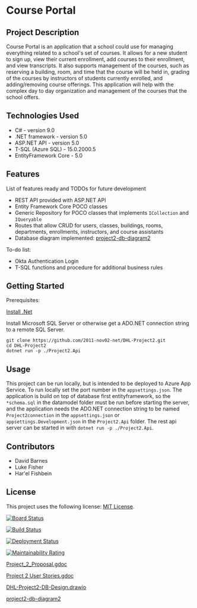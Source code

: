 # Course Portal

## Project Description

Course Portal is an application that a school could use for managing everything related to a school's set of courses.  It allows for a new student to sign up, view their current enrollment, add courses to their enrollment, and view transcripts.  It also supports management of the courses, such as reserving a building, room, and time that the course will be held in,  grading of the courses by instructors of students currently enrolled, and adding/removing course offerings. This application will help with the complex day to day organization and management of the courses that the school offers.

## Technologies Used

* C# - version 9.0
* .NET framework - version 5.0
* ASP.NET API - version 5.0
* T-SQL (Azure SQL) - 15.0.2000.5
* EntityFramework Core - 5.0

## Features

List of features ready and TODOs for future development
* REST API provided with ASP.NET API
* Entity Framework Core POCO classes
* Generic Repository for POCO classes that implements `ICollection` and `IQueryable`
* Routes that allow CRUD for users, classes, buildings, rooms, departments, enrollments, instructors, and course assistants
* Database diagram implemented: [project2-db-diagram2](https://dbdiagram.io/d/5fd67b429a6c525a03bae5d2)

To-do list:
* Okta Authentication Login
* T-SQL functions and procedure for additional business rules

## Getting Started

Prerequisites:

[Install .Net](https://docs.microsoft.com/en-us/dotnet/core/install/)

Install Microsoft SQL Server or otherwise get a ADO.NET connection string to a remote SQL Server.

```
git clone https://github.com/2011-nov02-net/DHL-Project2.git
cd DHL-Project2
dotnet run -p ./Project2.Api
```

## Usage

This project can be run locally, but is intended to be deployed to Azure App Service. To run locally set the port number in the `appsettings.json`. The application is build on top of database first entityframework, so the `*schema.sql` in the datamodel folder must be run before starting the server, and the application needs the ADO.NET connection string to be named `Project2connection` in the `appsettings.json` or `appsettings.Development.json` in the `Project2.Api` folder. The rest api server can be started in with `dotnet run -p ./Project2.Api`.

## Contributors

* David Barnes
* Luke Fisher
* Har'el Fishbein

## License

This project uses the following license: [MIT License](https://opensource.org/licenses/MIT).

[![Board Status](https://dev.azure.com/2011-Revature-Project2/0ca1e1e0-6d85-4309-8693-a63578c346e0/4aa37e0a-9cec-461c-9d30-01574428975e/_apis/work/boardbadge/da1df55a-1c6d-493e-bed6-e7014ce5ef9d)](https://dev.azure.com/2011-Revature-Project2/0ca1e1e0-6d85-4309-8693-a63578c346e0/_boards/board/t/4aa37e0a-9cec-461c-9d30-01574428975e/Microsoft.EpicCategory/)

[![Build Status](https://dev.azure.com/2011-Revature-Project2/2011-Revature-Project2/_apis/build/status/2011-nov02-net.DHL-Project2?branchName=master)](https://dev.azure.com/2011-Revature-Project2/2011-Revature-Project2/_build/latest?definitionId=2&branchName=master)

[![Deployment Status](https://vsrm.dev.azure.com/2011-Revature-Project2/_apis/public/Release/badge/0ca1e1e0-6d85-4309-8693-a63578c346e0/2/3)](https://dev.azure.com/2011-Revature-Project2/2011-Revature-Project2/_release?view=mine&_a=releases&definitionId=2)

[![Maintainability Rating](https://sonarcloud.io/api/project_badges/measure?project=2011-nov02-net_DHL-Project2&metric=sqale_rating)](https://sonarcloud.io/dashboard?id=2011-nov02-net_DHL-Project2)

[Project_2_Proposal.gdoc](https://docs.google.com/document/d/1SUtmGZhvOQ8VzlGmNKQhKBRXFrF6DCC7mK_G612JgCM/edit?usp=sharing)

[Project 2 User Stories.gdoc](https://docs.google.com/document/d/1r4kRdUUC9NR1ERdfVNyVslxUc3c1wagCKCZLz6pIRFs/edit?usp=sharing)

[DHL-Project2-DB-Design.drawio](https://drive.google.com/file/d/1vbZ_E7XsWTnbINBwabt1uGdYjkSsvt09/view?usp=sharing)

[project2-db-diagram2](https://dbdiagram.io/d/5fd67b429a6c525a03bae5d2)
